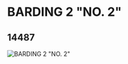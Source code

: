 # BARDING 2 "NO. 2"
## 14487
![BARDING 2 "NO. 2"](https://lc-www-live-s.legocdn.com/media/bricks/5/2/6039833.jpg)